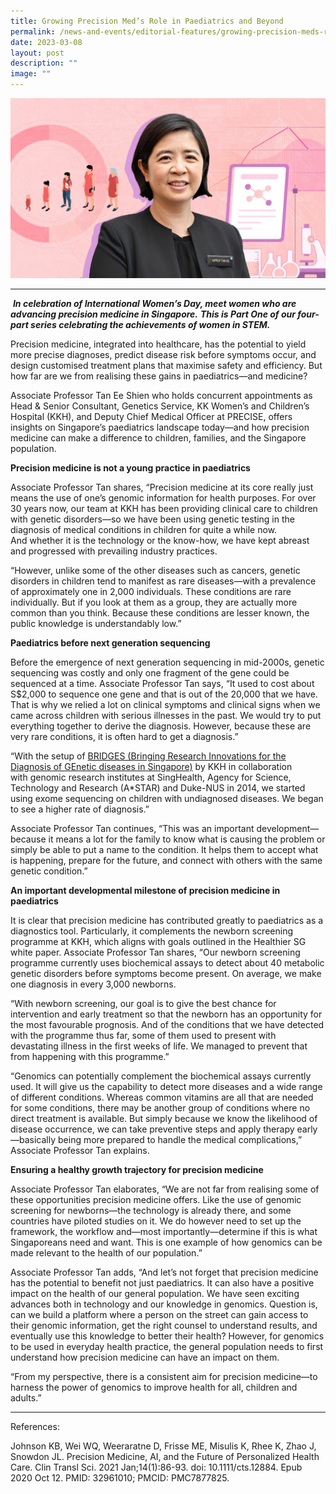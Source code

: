 ```yaml
---
title: Growing Precision Med’s Role in Paediatrics and Beyond
permalink: /news-and-events/editorial-features/growing-precision-meds-role-in-paediatrics-and-beyond/
date: 2023-03-08
layout: post
description: ""
image: ""
---
```

![](/images/Resources/Editorial%20Features/2023/precise-feature-3_1400x800-2-1024x585.jpg)

* * *

 **_In celebration of International Women’s Day, meet women who are advancing precision medicine in Singapore._** **_This is Part One of our four-part series celebrating the achievements of women in STEM._**

Precision medicine, integrated into healthcare, has the potential to yield more precise diagnoses, predict disease risk before symptoms occur, and design customised treatment plans that maximise safety and efficiency. But how far are we from realising these gains in paediatrics—and medicine?

Associate Professor Tan Ee Shien who holds concurrent appointments as Head & Senior Consultant, Genetics Service, KK Women’s and Children’s Hospital (KKH), and Deputy Chief Medical Officer at PRECISE, offers insights on Singapore’s paediatrics landscape today—and how precision medicine can make a difference to children, families, and the Singapore population. 

**Precision medicine is not a young practice in paediatrics**

Associate Professor Tan shares, “Precision medicine at its core really just means the use of one’s genomic information for health purposes. For over 30 years now, our team at KKH has been providing clinical care to children with genetic disorders—so we have been using genetic testing in the diagnosis of medical conditions in children for quite a while now. And whether it is the technology or the know-how, we have kept abreast and progressed with prevailing industry practices.

“However, unlike some of the other diseases such as cancers, genetic disorders in children tend to manifest as rare diseases—with a prevalence of approximately one in 2,000 individuals. These conditions are rare individually. But if you look at them as a group, they are actually more common than you think. Because these conditions are lesser known, the public knowledge is understandably low.”

**Paediatrics before next generation sequencing**

Before the emergence of next generation sequencing in mid-2000s, genetic sequencing was costly and only one fragment of the gene could be sequenced at a time. Associate Professor Tan says, “It used to cost about S$2,000 to sequence one gene and that is out of the 20,000 that we have. That is why we relied a lot on clinical symptoms and clinical signs when we came across children with serious illnesses in the past. We would try to put everything together to derive the diagnosis. However, because these are very rare conditions, it is often hard to get a diagnosis.”

“With the setup of [BRIDGES (Bringing Research Innovations for the Diagnosis of GEnetic diseases in Singapore)](https://www.singhealthdukenus.com.sg/acp/paediatrics/clinical-overview-and-objectives) by KKH in collaboration with genomic research institutes at SingHealth, Agency for Science, Technology and Research (A\*STAR) and Duke-NUS in 2014, we started using exome sequencing on children with undiagnosed diseases. We began to see a higher rate of diagnosis.”

Associate Professor Tan continues, “This was an important development—because it means a lot for the family to know what is causing the problem or simply be able to put a name to the condition. It helps them to accept what is happening, prepare for the future, and connect with others with the same genetic condition.”

**An important developmental milestone of precision medicine in paediatrics**

It is clear that precision medicine has contributed greatly to paediatrics as a diagnostics tool. Particularly, it complements the newborn screening programme at KKH, which aligns with goals outlined in the Healthier SG white paper. Associate Professor Tan shares, “Our newborn screening programme currently uses biochemical assays to detect about 40 metabolic genetic disorders before symptoms become present. On average, we make one diagnosis in every 3,000 newborns.

“With newborn screening, our goal is to give the best chance for intervention and early treatment so that the newborn has an opportunity for the most favourable prognosis. And of the conditions that we have detected with the programme thus far, some of them used to present with devastating illness in the first weeks of life. We managed to prevent that from happening with this programme.”

“Genomics can potentially complement the biochemical assays currently used. It will give us the capability to detect more diseases and a wide range of different conditions. Whereas common vitamins are all that are needed for some conditions, there may be another group of conditions where no direct treatment is available. But simply because we know the likelihood of disease occurrence, we can take preventive steps and apply therapy early—basically being more prepared to handle the medical complications,” Associate Professor Tan explains.

**Ensuring a healthy growth trajectory for precision medicine**

Associate Professor Tan elaborates, “We are not far from realising some of these opportunities precision medicine offers. Like the use of genomic screening for newborns—the technology is already there, and some countries have piloted studies on it. We do however need to set up the framework, the workflow and—most importantly—determine if this is what Singaporeans need and want. This is one example of how genomics can be made relevant to the health of our population.”

Associate Professor Tan adds, “And let’s not forget that precision medicine has the potential to benefit not just paediatrics. It can also have a positive impact on the health of our general population. We have seen exciting advances both in technology and our knowledge in genomics. Question is, can we build a platform where a person on the street can gain access to their genomic information, get the right counsel to understand results, and eventually use this knowledge to better their health? However, for genomics to be used in everyday health practice, the general population needs to first understand how precision medicine can have an impact on them.

“From my perspective, there is a consistent aim for precision medicine—to harness the power of genomics to improve health for all, children and adults.”

* * *

References:

Johnson KB, Wei WQ, Weeraratne D, Frisse ME, Misulis K, Rhee K, Zhao J, Snowdon JL. Precision Medicine, AI, and the Future of Personalized Health Care. Clin Transl Sci. 2021 Jan;14(1):86-93. doi: 10.1111/cts.12884. Epub 2020 Oct 12. PMID: 32961010; PMCID: PMC7877825.